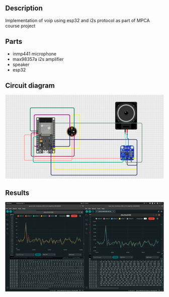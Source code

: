 ## Description 
Implementation of voip using esp32 and i2s protocol as part of MPCA course project

## Parts
- inmp441 microphone
- max98357a i2s amplifier
- speaker
- esp32

## Circuit diagram
![](./images/circuit.jpeg)

## Results
![](./images/voip_signal.jpeg)


